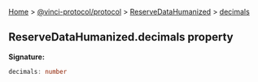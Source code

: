 [Home](./index.md) &gt; [@vinci-protocol/protocol](./protocol.md) &gt; [ReserveDataHumanized](./protocol.reservedatahumanized.md) &gt; [decimals](./protocol.reservedatahumanized.decimals.md)

## ReserveDataHumanized.decimals property

<b>Signature:</b>

```typescript
decimals: number
```
